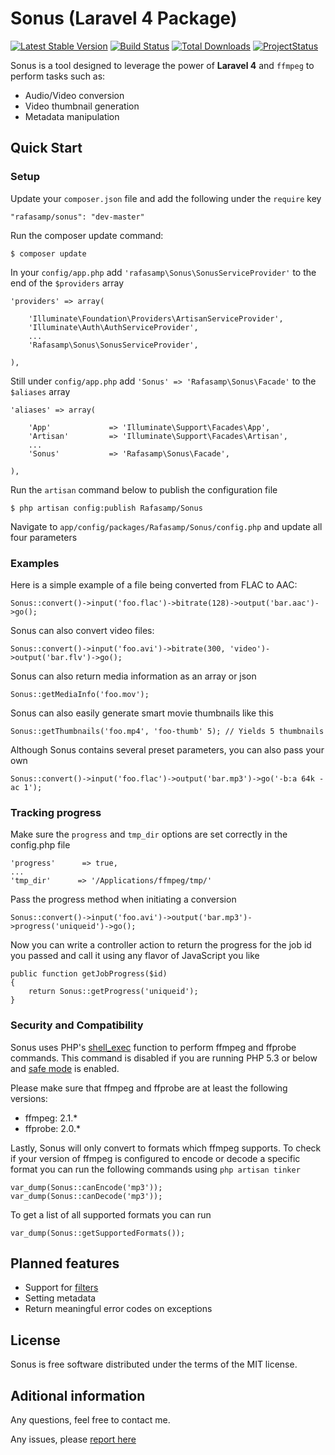 # Sonus (Laravel 4 Package)
[![Latest Stable Version](https://poser.pugx.org/rafasamp/sonus/v/stable.png)](https://packagist.org/packages/rafasamp/sonus)
[![Build Status](https://travis-ci.org/rafasamp/sonus.png?branch=master)](https://travis-ci.org/rafasamp/sonus)
[![Total Downloads](https://poser.pugx.org/rafasamp/sonus/downloads.png)](https://packagist.org/packages/rafasamp/sonus)
[![ProjectStatus](http://stillmaintained.com/rafasamp/sonus.png)](http://stillmaintained.com/rafasamp/sonus)

Sonus is a tool designed to leverage the power of **Laravel 4** and `ffmpeg` to perform tasks such as:

* Audio/Video conversion
* Video thumbnail generation
* Metadata manipulation

## Quick Start

### Setup

Update your `composer.json` file and add the following under the `require` key

	"rafasamp/sonus": "dev-master"

Run the composer update command:

	$ composer update

In your `config/app.php` add `'rafasamp\Sonus\SonusServiceProvider'` to the end of the `$providers` array

    'providers' => array(

        'Illuminate\Foundation\Providers\ArtisanServiceProvider',
        'Illuminate\Auth\AuthServiceProvider',
        ...
        'Rafasamp\Sonus\SonusServiceProvider',

    ),

Still under `config/app.php` add `'Sonus' => 'Rafasamp\Sonus\Facade'` to the `$aliases` array

    'aliases' => array(

        'App'             => 'Illuminate\Support\Facades\App',
        'Artisan'         => 'Illuminate\Support\Facades\Artisan',
        ...
        'Sonus'           => 'Rafasamp\Sonus\Facade',

    ),

Run the `artisan` command below to publish the configuration file

	$ php artisan config:publish Rafasamp/Sonus

Navigate to `app/config/packages/Rafasamp/Sonus/config.php` and update all four parameters

### Examples

Here is a simple example of a file being converted from FLAC to AAC:

	Sonus::convert()->input('foo.flac')->bitrate(128)->output('bar.aac')->go();

Sonus can also convert video files:

	Sonus::convert()->input('foo.avi')->bitrate(300, 'video')->output('bar.flv')->go();

Sonus can also return media information as an array or json

    Sonus::getMediaInfo('foo.mov');

Sonus can also easily generate smart movie thumbnails like this

    Sonus::getThumbnails('foo.mp4', 'foo-thumb' 5); // Yields 5 thumbnails

Although Sonus contains several preset parameters, you can also pass your own

	Sonus::convert()->input('foo.flac')->output('bar.mp3')->go('-b:a 64k -ac 1');

### Tracking progress

Make sure the `progress` and `tmp_dir` options are set correctly in the config.php file

    'progress'      => true,
    ...
    'tmp_dir'      => '/Applications/ffmpeg/tmp/'

Pass the progress method when initiating a conversion

    Sonus::convert()->input('foo.avi')->output('bar.mp3')->progress('uniqueid')->go();

Now you can write a controller action to return the progress for the job id you passed and call it using any flavor of JavaScript you like

    public function getJobProgress($id)
    {
        return Sonus::getProgress('uniqueid');
    }

### Security and Compatibility

Sonus uses PHP's [shell_exec](http://us3.php.net/shell_exec) function to perform ffmpeg and ffprobe commands. This command is disabled if you are running PHP 5.3 or below and [safe mode](http://us3.php.net/manual/en/features.safe-mode.php) is enabled.

Please make sure that ffmpeg and ffprobe are at least the following versions:

* ffmpeg: 2.1.*
* ffprobe: 2.0.*

Lastly, Sonus will only convert to formats which ffmpeg supports. To check if your version of ffmpeg is configured to encode or decode a specific format you can run the following commands using `php artisan tinker`

    var_dump(Sonus::canEncode('mp3'));
    var_dump(Sonus::canDecode('mp3'));

To get a list of all supported formats you can run

    var_dump(Sonus::getSupportedFormats());

## Planned features

* Support for [filters](http://ffmpeg.mplayerhq.hu/ffmpeg-filters.html)
* Setting metadata
* Return meaningful error codes on exceptions

## License

Sonus is free software distributed under the terms of the MIT license.

## Aditional information

Any questions, feel free to contact me.

Any issues, please [report here](https://github.com/rafasamp/sonus/issues)